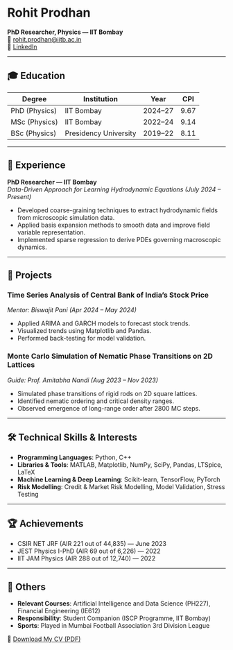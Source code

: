 # Rohit Prodhan

**PhD Researcher, Physics — IIT Bombay**  
📧 rohit.prodhan@iitb.ac.in  
🔗 [LinkedIn](https://www.linkedin.com/in/rohitprodhan7/)

---

## 🎓 Education

| Degree           | Institution               | Year     | CPI  |
|------------------|---------------------------|----------|------|
| PhD (Physics)    | IIT Bombay                | 2024–27  | 9.67 |
| MSc (Physics)    | IIT Bombay                | 2022–24  | 9.14 |
| BSc (Physics)    | Presidency University     | 2019–22  | 8.11 |

---

## 🧪 Experience

**PhD Researcher — IIT Bombay**  
*Data-Driven Approach for Learning Hydrodynamic Equations (July 2024 – Present)*  
- Developed coarse-graining techniques to extract hydrodynamic fields from microscopic simulation data.  
- Applied basis expansion methods to smooth data and improve field variable representation.  
- Implemented sparse regression to derive PDEs governing macroscopic dynamics.

---

## 💼 Projects

### Time Series Analysis of Central Bank of India’s Stock Price  
*Mentor: Biswajit Pani (Apr 2024 – May 2024)*  
- Applied ARIMA and GARCH models to forecast stock trends.  
- Visualized trends using Matplotlib and Pandas.  
- Performed back-testing for model validation.

### Monte Carlo Simulation of Nematic Phase Transitions on 2D Lattices  
*Guide: Prof. Amitabha Nandi (Aug 2023 – Nov 2023)*  
- Simulated phase transitions of rigid rods on 2D square lattices.  
- Identified nematic ordering and critical density ranges.  
- Observed emergence of long-range order after 2800 MC steps.

---

## 🛠️ Technical Skills & Interests

- **Programming Languages**: Python, C++  
- **Libraries & Tools**: MATLAB, Matplotlib, NumPy, SciPy, Pandas, LTSpice, LaTeX  
- **Machine Learning & Deep Learning**: Scikit-learn, TensorFlow, PyTorch  
- **Risk Modelling**: Credit & Market Risk Modelling, Model Validation, Stress Testing

---

## 🏆 Achievements

- CSIR NET JRF (AIR 221 out of 44,835) — June 2023  
- JEST Physics I-PhD (AIR 69 out of 6,226) — 2022  
- IIT JAM Physics (AIR 288 out of 12,740) — 2022

---

## 🧩 Others

- **Relevant Courses**: Artificial Intelligence and Data Science (PH227), Financial Engineering (IE612)  
- **Responsibility**: Student Companion (ISCP Programme, IIT Bombay)  
- **Sports**: Played in Mumbai Football Association 3rd Division League  

📄 [Download My CV (PDF)](./Rohit_Prodhan_resume_3.pdf)
